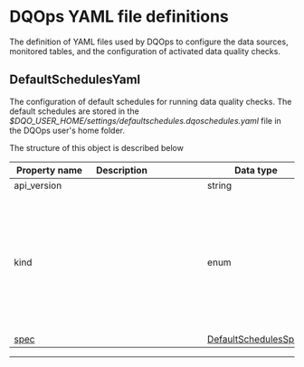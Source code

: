 # DQOps YAML file definitions
The definition of YAML files used by DQOps to configure the data sources, monitored tables, and the configuration of activated data quality checks.


## DefaultSchedulesYaml
The configuration of default schedules for running data quality checks.
 The default schedules are stored in the *$DQO_USER_HOME/settings/defaultschedules.dqoschedules.yaml* file in the DQOps user&#x27;s home folder.









The structure of this object is described below

|&nbsp;Property&nbsp;name&nbsp;|&nbsp;Description&nbsp;&nbsp;&nbsp;&nbsp;&nbsp;&nbsp;&nbsp;&nbsp;&nbsp;&nbsp;&nbsp;&nbsp;&nbsp;&nbsp;&nbsp;&nbsp;&nbsp;&nbsp;&nbsp;&nbsp;&nbsp;|&nbsp;Data&nbsp;type&nbsp;|&nbsp;Enum&nbsp;values&nbsp;|&nbsp;Default&nbsp;value&nbsp;|&nbsp;Sample&nbsp;values&nbsp;|
|---------------|---------------------------------|-----------|-------------|---------------|---------------|
|api_version||string| | | |
|kind||enum|default_schedules<br/>settings<br/>default_notifications<br/>rule<br/>sensor<br/>source<br/>check<br/>dashboards<br/>default_checks<br/>table<br/>provider_sensor<br/>file_index<br/>| | |
|[spec](./ConnectionYaml.md#DefaultSchedulesSpec)||[DefaultSchedulesSpec](./ConnectionYaml.md#DefaultSchedulesSpec)| | | |









___


